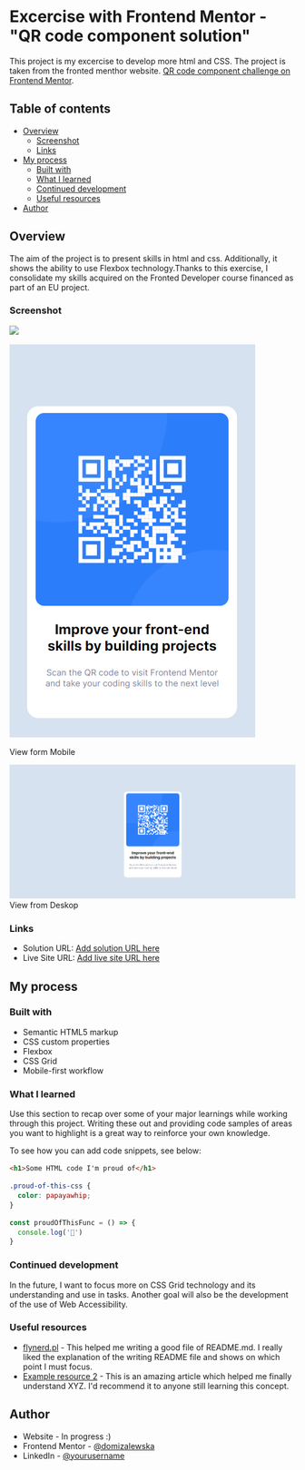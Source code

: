 # Excercise with Frontend Mentor - "QR code component solution"

This project is my excercise to develop more html and CSS. The project is taken from the fronted menthor website.
 [QR code component challenge on Frontend Mentor](https://www.frontendmentor.io/challenges/qr-code-component-iux_sIO_H).

## Table of contents

- [Overview](#overview)
  - [Screenshot](#screenshot)
  - [Links](#links)
- [My process](#my-process)
  - [Built with](#built-with)
  - [What I learned](#what-i-learned)
  - [Continued development](#continued-development)
  - [Useful resources](#useful-resources)
- [Author](#author)


## Overview
The aim of the project is to present skills in html and css. Additionally, it shows the ability to use Flexbox technology.Thanks to this exercise, I consolidate my skills acquired on the Fronted Developer course financed as part of an EU project.

### Screenshot

![](./screenshot.jpg)

![](./images/Opera%20Zrzut%20ekranu_2022-10-17_210510_127.0.0.1.png)

View form Mobile 

![](./images/Opera%20Zrzut%20ekranu_2022-10-17_210538_127.0.0.1.png)
View from Deskop

### Links

- Solution URL: [Add solution URL here](https://your-solution-url.com)
- Live Site URL: [Add live site URL here](https://your-live-site-url.com)

## My process

### Built with

- Semantic HTML5 markup
- CSS custom properties
- Flexbox
- CSS Grid
- Mobile-first workflow

### What I learned

Use this section to recap over some of your major learnings while working through this project. Writing these out and providing code samples of areas you want to highlight is a great way to reinforce your own knowledge.

To see how you can add code snippets, see below:

```html
<h1>Some HTML code I'm proud of</h1>
```
```css
.proud-of-this-css {
  color: papayawhip;
}
```
```js
const proudOfThisFunc = () => {
  console.log('🎉')
}
```
### Continued development


In the future, I want to focus more on CSS Grid technology and its understanding and use in tasks. Another goal will also be the development of the use of Web Accessibility.


### Useful resources

- [flynerd.pl](https://www.flynerd.pl/2018/06/jak-napisac-dobre-readme-projektu-na-githubie.html) - This helped me writing a good file of README.md. I really liked the explanation of the writing README file and shows on which point I must focus.
- [Example resource 2](https://www.example.com) - This is an amazing article which helped me finally understand XYZ. I'd recommend it to anyone still learning this concept.


## Author

- Website - In progress :)
- Frontend Mentor - [@domizalewska](https://www.frontendmentor.io/profile/domizalewska)
- LinkedIn - [@yourusername](https://www.twitter.com/yourusername)

